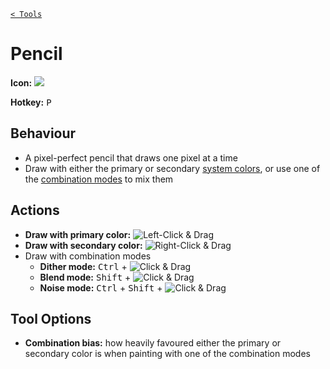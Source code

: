 [`< Tools`](./tools.md)

# Pencil

**Icon:** ![](https://raw.githubusercontent.com/stipple-effect/stipple-effect/master/res/icons/pencil.png)

**Hotkey:** <kbd>P</kbd>

## Behaviour

* A pixel-perfect pencil that draws one pixel at a time
* Draw with either the primary or secondary [system colors](./interface.md#system-colors), or use one of the [combination modes](./color.md#combination-modes) to mix them

## Actions

* **Draw with primary color:** ![Left-Click & Drag](./assets/ui/left-click-drag.gif "Left-Click & Drag")
* **Draw with secondary color:** ![Right-Click & Drag](./assets/ui/right-click-drag.gif "Right-Click & Drag")
* Draw with combination modes
  * **Dither mode:** <kbd>Ctrl</kbd> + ![Click & Drag](./assets/ui/click-drag.gif "Click & Drag")
  * **Blend mode:** <kbd>Shift</kbd> + ![Click & Drag](./assets/ui/click-drag.gif "Click & Drag")
  * **Noise mode:** <kbd>Ctrl</kbd> + <kbd>Shift</kbd> + ![Click & Drag](./assets/ui/click-drag.gif "Click & Drag")

## Tool Options

* **Combination bias:** how heavily favoured either the primary or secondary color is when painting with one of the combination modes
